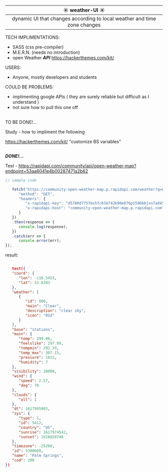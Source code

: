 # <center > 

| <center>☀️ weather-UI ☀️
|-
| <center>dynamic UI that changes according to local weather and time zone changes

TECH IMPLIMENTATIONS:

- SASS (css pre-compiler)
- M.E.R.N. (needs no introduction)
- open Weather ***API***
   https://hackerthemes.com/kit/

USERS:
- Anyone, mostly developers and students

COULD BE PROBLEMS:
- implimenting google APIs ( they are surely reliable but difficult as I understand )
- not sure how to pull this one off
 
##

 TO BE DONE!...
 
 Study - how to impliment the following
 
 https://hackerthemes.com/kit/ "customize BS variables"

##  

***DONE!...*** 

Test - 
https://rapidapi.com/community/api/open-weather-map?endpoint=53aa6041e4b00287471a2b62
```js
// sample code

   fetch("https://community-open-weather-map.p.rapidapi.com/weather?q=London%2Cuk&lat=0&lon=0&callback=test&id=2172797&lang=null&units=%22metric%22%20or%20%22imperial%22&mode=xml%2C%20html", {
      "method": "GET",
      "headers": {
         "x-rapidapi-key": "d5780d7757msh7c61b742690e076p1596bbjsn7ad45870345d",
         "x-rapidapi-host": "community-open-weather-map.p.rapidapi.com"
      }
   })
   .then(response => {
      console.log(response);
   })
   .catch(err => {
      console.error(err);
});

```

result:
```json

   test({
   "coord": {
      "lon": -116.5453,
      "lat": 33.8303
   },
   "weather": [
      {
         "id": 800,
         "main": "Clear",
         "description": "clear sky",
         "icon": "01d"
      }
   ],
   "base": "stations",
   "main": {
      "temp": 299.06,
      "feelslike": 297.89,
      "tempmin": 292.59,
      "temp_max": 307.15,
      "pressure": 1013,
      "humidity": 7
   },
   "visibility": 10000,
   "wind": {
      "speed": 2.57,
      "deg": 70
   },
   "clouds": {
      "all": 1
   },
   "dt": 1617995965,
   "sys": {
      "type": 1,
      "id": 5412,
      "country": "US",
      "sunrise": 1617974542,
      "sunset": 1618020748
   },
   "timezone": -25200,
   "id": 5380668,
   "name": "Palm Springs",
   "cod": 200
})

```
